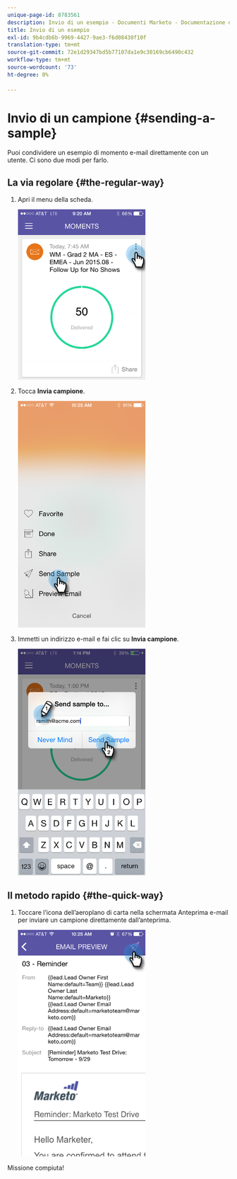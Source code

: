 ```yaml
---
unique-page-id: 8783561
description: Invio di un esempio - Documenti Marketo - Documentazione del prodotto
title: Invio di un esempio
exl-id: 9b4cdb6b-9969-4427-9ae3-f6d08430f10f
translation-type: tm+mt
source-git-commit: 72e1d29347bd5b77107da1e9c30169cb6490c432
workflow-type: tm+mt
source-wordcount: '73'
ht-degree: 0%

---
```


# Invio di un campione {#sending-a-sample}

Puoi condividere un esempio di momento e-mail direttamente con un utente. Ci sono due modi per farlo.

## La via regolare {#the-regular-way}

1. Apri il menu della scheda.

   ![](assets/image2015-7-14-16-3a44-3a7.png)

1. Tocca **Invia campione**.

   ![](assets/image2015-7-14-16-3a40-3a54.png)

1. Immetti un indirizzo e-mail e fai clic su **Invia campione**.

   ![](assets/image2015-7-14-17-3a2-3a32.png)

## Il metodo rapido {#the-quick-way}

1. Toccare l’icona dell’aeroplano di carta nella schermata Anteprima e-mail per inviare un campione direttamente dall’anteprima.

   ![](assets/image2015-9-25-10-3a28-3a47.png)

Missione compiuta!
